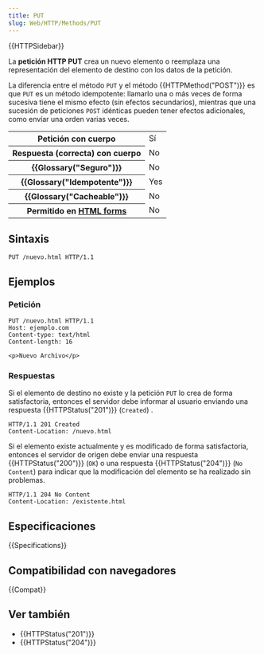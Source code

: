 ```yaml
---
title: PUT
slug: Web/HTTP/Methods/PUT
---
```


{{HTTPSidebar}}

La **petición HTTP PUT** crea un nuevo elemento o reemplaza una representación del elemento de destino con los datos de la petición.

La diferencia entre el método `PUT` y el método {{HTTPMethod("POST")}} es que `PUT` es un método idempotente: llamarlo una o más veces de forma sucesiva tiene el mismo efecto (sin efectos secundarios), mientras que una sucesión de peticiones `POST` idénticas pueden tener efectos adicionales, como envíar una orden varias veces.

<table class="properties">
  <tbody>
    <tr>
      <th scope="row">Petición con cuerpo</th>
      <td>Sí</td>
    </tr>
    <tr>
      <th scope="row">Respuesta (correcta) con cuerpo</th>
      <td>No</td>
    </tr>
    <tr>
      <th scope="row">{{Glossary("Seguro")}}</th>
      <td>No</td>
    </tr>
    <tr>
      <th scope="row">{{Glossary("Idempotente")}}</th>
      <td>Yes</td>
    </tr>
    <tr>
      <th scope="row">{{Glossary("Cacheable")}}</th>
      <td>No</td>
    </tr>
    <tr>
      <th scope="row">
        Permitido en <a href="/en-US/docs/Web/Guide/HTML/Forms">HTML forms</a>
      </th>
      <td>No</td>
    </tr>
  </tbody>
</table>

## Sintaxis

```
PUT /nuevo.html HTTP/1.1
```

## Ejemplos

### Petición

```
PUT /nuevo.html HTTP/1.1
Host: ejemplo.com
Content-type: text/html
Content-length: 16

<p>Nuevo Archivo</p>
```

### Respuestas

Si el elemento de destino no existe y la petición `PUT` lo crea de forma satisfactoria, entonces el servidor debe informar al usuario enviando una respuesta {{HTTPStatus("201")}} (`Created`) .

```
HTTP/1.1 201 Created
Content-Location: /nuevo.html
```

Si el elemento existe actualmente y es modificado de forma satisfactoria, entonces el servidor de origen debe enviar una respuesta {{HTTPStatus("200")}} (`OK`) o una respuesta {{HTTPStatus("204")}} (`No Content`) para indicar que la modificación del elemento se ha realizado sin problemas.

```
HTTP/1.1 204 No Content
Content-Location: /existente.html
```

## Especificaciones

{{Specifications}}

## Compatibilidad con navegadores

{{Compat}}

## Ver también

- {{HTTPStatus("201")}}
- {{HTTPStatus("204")}}
